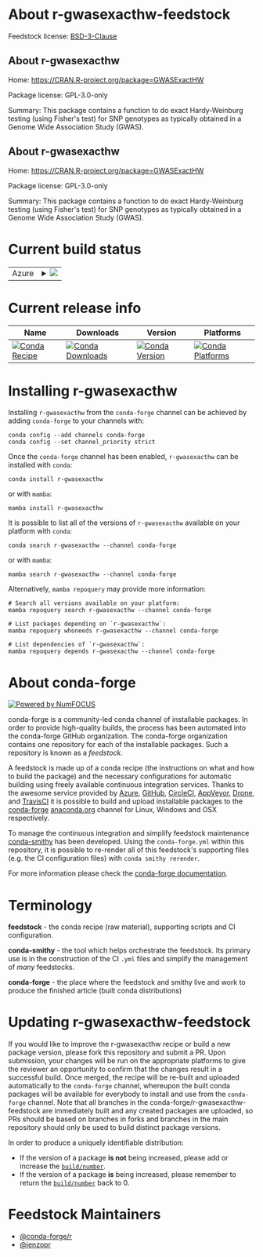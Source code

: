 About r-gwasexacthw-feedstock
=============================

Feedstock license: [BSD-3-Clause](https://github.com/conda-forge/r-gwasexacthw-feedstock/blob/main/LICENSE.txt)


About r-gwasexacthw
-------------------

Home: https://CRAN.R-project.org/package=GWASExactHW

Package license: GPL-3.0-only

Summary: This package contains a function to do exact Hardy-Weinburg testing (using Fisher's test) for SNP genotypes as typically obtained in a Genome Wide Association Study (GWAS).

About r-gwasexacthw
-------------------

Home: https://CRAN.R-project.org/package=GWASExactHW

Package license: GPL-3.0-only

Summary: This package contains a function to do exact Hardy-Weinburg testing (using Fisher's test) for SNP genotypes as typically obtained in a Genome Wide Association Study (GWAS).

Current build status
====================


<table>
    
  <tr>
    <td>Azure</td>
    <td>
      <details>
        <summary>
          <a href="https://dev.azure.com/conda-forge/feedstock-builds/_build/latest?definitionId=8011&branchName=main">
            <img src="https://dev.azure.com/conda-forge/feedstock-builds/_apis/build/status/r-gwasexacthw-feedstock?branchName=main">
          </a>
        </summary>
        <table>
          <thead><tr><th>Variant</th><th>Status</th></tr></thead>
          <tbody><tr>
              <td>linux_64_r_base4.3</td>
              <td>
                <a href="https://dev.azure.com/conda-forge/feedstock-builds/_build/latest?definitionId=8011&branchName=main">
                  <img src="https://dev.azure.com/conda-forge/feedstock-builds/_apis/build/status/r-gwasexacthw-feedstock?branchName=main&jobName=linux&configuration=linux%20linux_64_r_base4.3" alt="variant">
                </a>
              </td>
            </tr><tr>
              <td>linux_64_r_base4.4</td>
              <td>
                <a href="https://dev.azure.com/conda-forge/feedstock-builds/_build/latest?definitionId=8011&branchName=main">
                  <img src="https://dev.azure.com/conda-forge/feedstock-builds/_apis/build/status/r-gwasexacthw-feedstock?branchName=main&jobName=linux&configuration=linux%20linux_64_r_base4.4" alt="variant">
                </a>
              </td>
            </tr><tr>
              <td>linux_aarch64_r_base4.3</td>
              <td>
                <a href="https://dev.azure.com/conda-forge/feedstock-builds/_build/latest?definitionId=8011&branchName=main">
                  <img src="https://dev.azure.com/conda-forge/feedstock-builds/_apis/build/status/r-gwasexacthw-feedstock?branchName=main&jobName=linux&configuration=linux%20linux_aarch64_r_base4.3" alt="variant">
                </a>
              </td>
            </tr><tr>
              <td>linux_aarch64_r_base4.4</td>
              <td>
                <a href="https://dev.azure.com/conda-forge/feedstock-builds/_build/latest?definitionId=8011&branchName=main">
                  <img src="https://dev.azure.com/conda-forge/feedstock-builds/_apis/build/status/r-gwasexacthw-feedstock?branchName=main&jobName=linux&configuration=linux%20linux_aarch64_r_base4.4" alt="variant">
                </a>
              </td>
            </tr><tr>
              <td>linux_ppc64le_r_base4.3</td>
              <td>
                <a href="https://dev.azure.com/conda-forge/feedstock-builds/_build/latest?definitionId=8011&branchName=main">
                  <img src="https://dev.azure.com/conda-forge/feedstock-builds/_apis/build/status/r-gwasexacthw-feedstock?branchName=main&jobName=linux&configuration=linux%20linux_ppc64le_r_base4.3" alt="variant">
                </a>
              </td>
            </tr><tr>
              <td>linux_ppc64le_r_base4.4</td>
              <td>
                <a href="https://dev.azure.com/conda-forge/feedstock-builds/_build/latest?definitionId=8011&branchName=main">
                  <img src="https://dev.azure.com/conda-forge/feedstock-builds/_apis/build/status/r-gwasexacthw-feedstock?branchName=main&jobName=linux&configuration=linux%20linux_ppc64le_r_base4.4" alt="variant">
                </a>
              </td>
            </tr><tr>
              <td>osx_64_r_base4.3</td>
              <td>
                <a href="https://dev.azure.com/conda-forge/feedstock-builds/_build/latest?definitionId=8011&branchName=main">
                  <img src="https://dev.azure.com/conda-forge/feedstock-builds/_apis/build/status/r-gwasexacthw-feedstock?branchName=main&jobName=osx&configuration=osx%20osx_64_r_base4.3" alt="variant">
                </a>
              </td>
            </tr><tr>
              <td>osx_64_r_base4.4</td>
              <td>
                <a href="https://dev.azure.com/conda-forge/feedstock-builds/_build/latest?definitionId=8011&branchName=main">
                  <img src="https://dev.azure.com/conda-forge/feedstock-builds/_apis/build/status/r-gwasexacthw-feedstock?branchName=main&jobName=osx&configuration=osx%20osx_64_r_base4.4" alt="variant">
                </a>
              </td>
            </tr><tr>
              <td>osx_arm64_r_base4.3</td>
              <td>
                <a href="https://dev.azure.com/conda-forge/feedstock-builds/_build/latest?definitionId=8011&branchName=main">
                  <img src="https://dev.azure.com/conda-forge/feedstock-builds/_apis/build/status/r-gwasexacthw-feedstock?branchName=main&jobName=osx&configuration=osx%20osx_arm64_r_base4.3" alt="variant">
                </a>
              </td>
            </tr><tr>
              <td>osx_arm64_r_base4.4</td>
              <td>
                <a href="https://dev.azure.com/conda-forge/feedstock-builds/_build/latest?definitionId=8011&branchName=main">
                  <img src="https://dev.azure.com/conda-forge/feedstock-builds/_apis/build/status/r-gwasexacthw-feedstock?branchName=main&jobName=osx&configuration=osx%20osx_arm64_r_base4.4" alt="variant">
                </a>
              </td>
            </tr><tr>
              <td>win_64_r_base4.3</td>
              <td>
                <a href="https://dev.azure.com/conda-forge/feedstock-builds/_build/latest?definitionId=8011&branchName=main">
                  <img src="https://dev.azure.com/conda-forge/feedstock-builds/_apis/build/status/r-gwasexacthw-feedstock?branchName=main&jobName=win&configuration=win%20win_64_r_base4.3" alt="variant">
                </a>
              </td>
            </tr><tr>
              <td>win_64_r_base4.4</td>
              <td>
                <a href="https://dev.azure.com/conda-forge/feedstock-builds/_build/latest?definitionId=8011&branchName=main">
                  <img src="https://dev.azure.com/conda-forge/feedstock-builds/_apis/build/status/r-gwasexacthw-feedstock?branchName=main&jobName=win&configuration=win%20win_64_r_base4.4" alt="variant">
                </a>
              </td>
            </tr>
          </tbody>
        </table>
      </details>
    </td>
  </tr>
</table>

Current release info
====================

| Name | Downloads | Version | Platforms |
| --- | --- | --- | --- |
| [![Conda Recipe](https://img.shields.io/badge/recipe-r--gwasexacthw-green.svg)](https://anaconda.org/conda-forge/r-gwasexacthw) | [![Conda Downloads](https://img.shields.io/conda/dn/conda-forge/r-gwasexacthw.svg)](https://anaconda.org/conda-forge/r-gwasexacthw) | [![Conda Version](https://img.shields.io/conda/vn/conda-forge/r-gwasexacthw.svg)](https://anaconda.org/conda-forge/r-gwasexacthw) | [![Conda Platforms](https://img.shields.io/conda/pn/conda-forge/r-gwasexacthw.svg)](https://anaconda.org/conda-forge/r-gwasexacthw) |

Installing r-gwasexacthw
========================

Installing `r-gwasexacthw` from the `conda-forge` channel can be achieved by adding `conda-forge` to your channels with:

```
conda config --add channels conda-forge
conda config --set channel_priority strict
```

Once the `conda-forge` channel has been enabled, `r-gwasexacthw` can be installed with `conda`:

```
conda install r-gwasexacthw
```

or with `mamba`:

```
mamba install r-gwasexacthw
```

It is possible to list all of the versions of `r-gwasexacthw` available on your platform with `conda`:

```
conda search r-gwasexacthw --channel conda-forge
```

or with `mamba`:

```
mamba search r-gwasexacthw --channel conda-forge
```

Alternatively, `mamba repoquery` may provide more information:

```
# Search all versions available on your platform:
mamba repoquery search r-gwasexacthw --channel conda-forge

# List packages depending on `r-gwasexacthw`:
mamba repoquery whoneeds r-gwasexacthw --channel conda-forge

# List dependencies of `r-gwasexacthw`:
mamba repoquery depends r-gwasexacthw --channel conda-forge
```


About conda-forge
=================

[![Powered by
NumFOCUS](https://img.shields.io/badge/powered%20by-NumFOCUS-orange.svg?style=flat&colorA=E1523D&colorB=007D8A)](https://numfocus.org)

conda-forge is a community-led conda channel of installable packages.
In order to provide high-quality builds, the process has been automated into the
conda-forge GitHub organization. The conda-forge organization contains one repository
for each of the installable packages. Such a repository is known as a *feedstock*.

A feedstock is made up of a conda recipe (the instructions on what and how to build
the package) and the necessary configurations for automatic building using freely
available continuous integration services. Thanks to the awesome service provided by
[Azure](https://azure.microsoft.com/en-us/services/devops/), [GitHub](https://github.com/),
[CircleCI](https://circleci.com/), [AppVeyor](https://www.appveyor.com/),
[Drone](https://cloud.drone.io/welcome), and [TravisCI](https://travis-ci.com/)
it is possible to build and upload installable packages to the
[conda-forge](https://anaconda.org/conda-forge) [anaconda.org](https://anaconda.org/)
channel for Linux, Windows and OSX respectively.

To manage the continuous integration and simplify feedstock maintenance
[conda-smithy](https://github.com/conda-forge/conda-smithy) has been developed.
Using the ``conda-forge.yml`` within this repository, it is possible to re-render all of
this feedstock's supporting files (e.g. the CI configuration files) with ``conda smithy rerender``.

For more information please check the [conda-forge documentation](https://conda-forge.org/docs/).

Terminology
===========

**feedstock** - the conda recipe (raw material), supporting scripts and CI configuration.

**conda-smithy** - the tool which helps orchestrate the feedstock.
                   Its primary use is in the construction of the CI ``.yml`` files
                   and simplify the management of *many* feedstocks.

**conda-forge** - the place where the feedstock and smithy live and work to
                  produce the finished article (built conda distributions)


Updating r-gwasexacthw-feedstock
================================

If you would like to improve the r-gwasexacthw recipe or build a new
package version, please fork this repository and submit a PR. Upon submission,
your changes will be run on the appropriate platforms to give the reviewer an
opportunity to confirm that the changes result in a successful build. Once
merged, the recipe will be re-built and uploaded automatically to the
`conda-forge` channel, whereupon the built conda packages will be available for
everybody to install and use from the `conda-forge` channel.
Note that all branches in the conda-forge/r-gwasexacthw-feedstock are
immediately built and any created packages are uploaded, so PRs should be based
on branches in forks and branches in the main repository should only be used to
build distinct package versions.

In order to produce a uniquely identifiable distribution:
 * If the version of a package **is not** being increased, please add or increase
   the [``build/number``](https://docs.conda.io/projects/conda-build/en/latest/resources/define-metadata.html#build-number-and-string).
 * If the version of a package **is** being increased, please remember to return
   the [``build/number``](https://docs.conda.io/projects/conda-build/en/latest/resources/define-metadata.html#build-number-and-string)
   back to 0.

Feedstock Maintainers
=====================

* [@conda-forge/r](https://github.com/orgs/conda-forge/teams/r/)
* [@jenzopr](https://github.com/jenzopr/)

